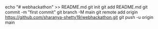
echo "# webhackathon" >> README.md
git init
git add README.md
git commit -m "first commit"
git branch -M main
git remote add origin https://github.com/sharanya-shetty19/webhackathon.git
git push -u origin main
